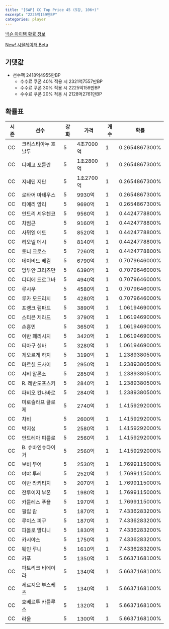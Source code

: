 ```yaml
---
title: "[SWP] CC Top Price 45 (5강, 106+)"
excerpt: "2225억159만BP"
categories: player
---
```

[넥슨 아이템 확률 정보](http://iteminfo.nexon.com/probability/fco?sn=7433)

[New! 시뮬레이터 Beta](/simulator/7433)
## 기댓값
- 선수팩 2418억4955만BP
  - 수수료 쿠폰 40% 적용 시 2321억7557만BP
  - 수수료 쿠폰 30% 적용 시 2225억159만BP
  - 수수료 쿠폰 20% 적용 시 2128억2761만BP


## 확률표

|시즌|선수|강화|가격|개수|확률|
|---|---|---|---|---|---|
|CC|크리스티아누 호날두|5|4조7000억|1|0.2654867300%|
|CC|디에고 포를란|5|1조2800억|1|0.2654867300%|
|CC|지네딘 지단|5|1조2700억|1|0.2654867300%|
|CC|로타어 마테우스|5|9930억|1|0.2654867300%|
|CC|티에리 앙리|5|9690억|1|0.2654867300%|
|CC|안드리 셰우첸코|5|9560억|1|0.4424778800%|
|CC|차범근|5|9160억|1|0.4424778800%|
|CC|사뮈엘 에토|5|8520억|1|0.4424778800%|
|CC|리오넬 메시|5|8140억|1|0.4424778800%|
|CC|토니 크로스|5|7260억|1|0.4424778800%|
|CC|데이비드 베컴|5|6790억|1|0.7079646000%|
|CC|앙투안 그리즈만|5|6390억|1|0.7079646000%|
|CC|디디에 드로그바|5|4940억|1|0.7079646000%|
|CC|루시우|5|4580억|1|0.7079646000%|
|CC|루카 모드리치|5|4280억|1|0.7079646000%|
|CC|프랭크 램파드|5|3890억|1|1.0619469000%|
|CC|스티븐 제라드|5|3790억|1|1.0619469000%|
|CC|손흥민|5|3650억|1|1.0619469000%|
|CC|이반 페리시치|5|3420억|1|1.0619469000%|
|CC|티아구 실바|5|3280억|1|1.0619469000%|
|CC|게오르게 하지|5|3190억|1|1.2389380500%|
|CC|마르셀 드사이|5|2950억|1|1.2389380500%|
|CC|샤비 알론소|5|2850억|1|1.2389380500%|
|CC|R. 레반도프스키|5|2840억|1|1.2389380500%|
|CC|파비오 칸나바로|5|2840억|1|1.2389380500%|
|CC|미로슬라프 클로제|5|2740억|1|1.4159292000%|
|CC|차비|5|2600억|1|1.4159292000%|
|CC|박지성|5|2580억|1|1.4159292000%|
|CC|안드레아 피를로|5|2560억|1|1.4159292000%|
|CC|B. 슈바인슈타이거|5|2560억|1|1.4159292000%|
|CC|보비 무어|5|2530억|1|1.7699115000%|
|CC|야야 투레|5|2520억|1|1.7699115000%|
|CC|이반 라키티치|5|2070억|1|1.7699115000%|
|CC|잔루이지 부폰|5|1980억|1|1.7699115000%|
|CC|카를레스 푸욜|5|1970억|1|1.7699115000%|
|CC|필립 람|5|1870억|1|7.4336283200%|
|CC|루이스 피구|5|1870억|1|7.4336283200%|
|CC|파올로 말디니|5|1830억|1|7.4336283200%|
|CC|카시야스|5|1750억|1|7.4336283200%|
|CC|웨인 루니|5|1610억|1|7.4336283200%|
|CC|카푸|5|1350억|1|5.6637168100%|
|CC|파트리크 비에이라|5|1340억|1|5.6637168100%|
|CC|세르지오 부스케츠|5|1340억|1|5.6637168100%|
|CC|호베르투 카를루스|5|1320억|1|5.6637168100%|
|CC|라울|5|1300억|1|5.6637168100%|
